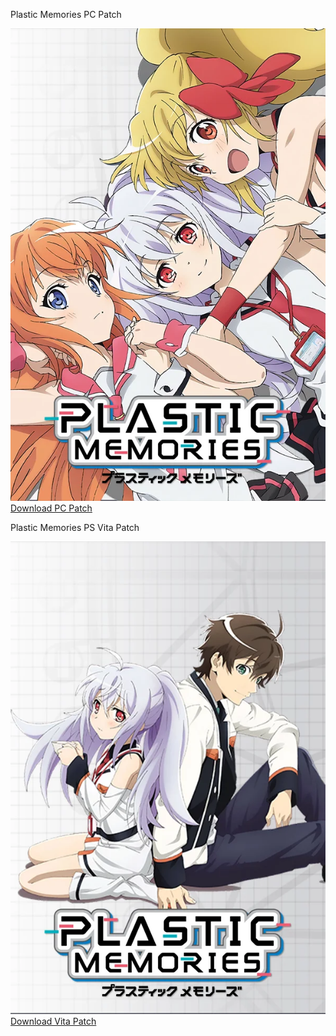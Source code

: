 <style>
  h1 { text-align: center; }
  h2 { text-align: center; }
</style>
<div class="project-row-patch">
  <div class="project-item-patch">
    <p>Plastic Memories PC Patch</p>
    <a href="pc">
      <img src="/assets/images/steam_library_english.webp" alt="Plastic Memories" class="project-img">
    </a>
    <div class="patch-button-container">
  <a href="pc" class="md-button md-button--primary">Download PC Patch</a>
</div>
  </div>
  <div class="project-item-patch">
    <p>Plastic Memories PS Vita Patch</p>
    <a href="vita">
      <img src="/assets/images/vitadl.webp" alt="Plastic Memories" class="project-img">
    </a>
    <div class="patch-button-container">
  <a href="vita" class="md-button md-button--primary">Download Vita Patch</a>
</div>
  </div>
</div>